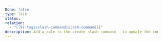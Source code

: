 ```yaml
---
Done: false
type: Task
status:
relation:
  - "[[97-tags/slash-command|slash-command]]"
description: Add a rule to the create slash command - to update the index [still to be created] - so we can have a better view of what they do
---
```

